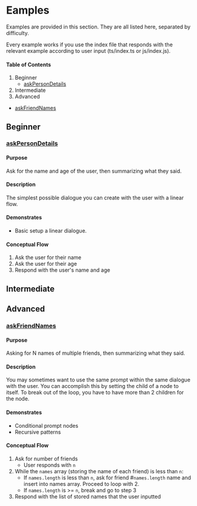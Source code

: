 # Eamples
Examples are provided in this section. They are all listed here, separated by difficulty.

Every example works if you use the index file that responds with the relevant example according to user input (ts/index.ts or js/index.js).

#### Table of Contents
1. Beginner
    - [askPersonDetails](#askPersonDetails)
2. Intermediate
3. Advanced
  - [askFriendNames](#askFriendNames)

## Beginner
### [askPersonDetails](ts/askPersonDetails.ts)

#### Purpose
Ask for the name and age of the user, then summarizing what they said.

#### Description

The simplest possible dialogue you can create with the user with a linear flow.

#### Demonstrates
- Basic setup a linear dialogue.

#### Conceptual Flow
1. Ask the user for their name
2. Ask the user for their age
3. Respond with the user's name and age

## Intermediate
## Advanced
### [askFriendNames](ts/askFriendNames.ts)
#### Purpose
Asking for N names of multiple friends, then summarizing what they said.

#### Description

You may sometimes want to use the same prompt within the same dialogue with the user. You can accomplish this by setting the child of a node to itself. To break out of the loop, you have to have more than 2 children for the node.

#### Demonstrates
- Conditional prompt nodes
- Recursive patterns

#### Conceptual Flow

1. Ask for number of friends
    - User responds with `n`
2. While the `names` array (storing the name of each friend) is less than `n`:
    - If `names.length` is less than `n`, ask for friend #`names.length` name and insert into names array. Proceed to loop with 2.
    - If `names.length` is >= `n`, break and go to step 3
3. Respond with the list of stored names that the user inputted

